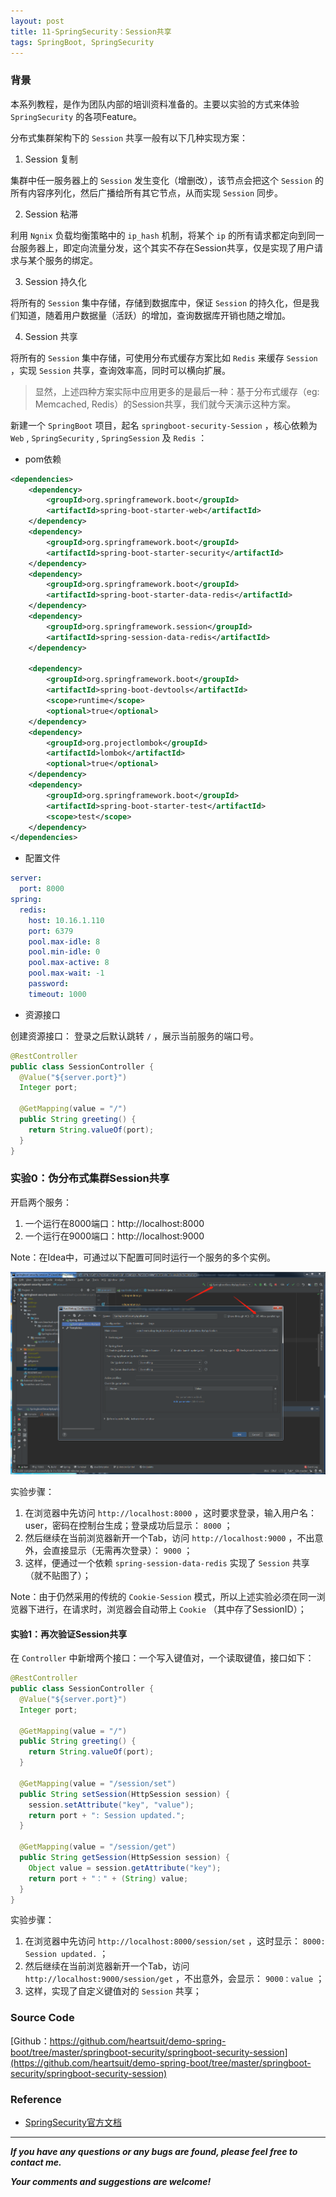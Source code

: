```yaml
---
layout: post
title: 11-SpringSecurity：Session共享
tags: SpringBoot, SpringSecurity
---
```


### 背景

本系列教程，是作为团队内部的培训资料准备的。主要以实验的方式来体验 `SpringSecurity` 的各项Feature。

分布式集群架构下的 `Session` 共享一般有以下几种实现方案：

1. Session 复制

集群中任一服务器上的 `Session` 发生变化（增删改），该节点会把这个 `Session` 的所有内容序列化，然后广播给所有其它节点，从而实现 `Session` 同步。

2. Session 粘滞

利用 `Ngnix` 负载均衡策略中的 `ip_hash` 机制，将某个 `ip` 的所有请求都定向到同一台服务器上，即定向流量分发，这个其实不存在Session共享，仅是实现了用户请求与某个服务的绑定。 

3. Session 持久化

将所有的 `Session` 集中存储，存储到数据库中，保证 `Session` 的持久化，但是我们知道，随着用户数据量（活跃）的增加，查询数据库开销也随之增加。

4. Session 共享

将所有的 `Session` 集中存储，可使用分布式缓存方案比如 `Redis` 来缓存 `Session` ，实现 `Session` 共享，查询效率高，同时可以横向扩展。

> 显然，上述四种方案实际中应用更多的是最后一种：基于分布式缓存（eg: Memcached, Redis）的Session共享，我们就今天演示这种方案。

新建一个 `SpringBoot` 项目，起名 `springboot-security-Session` ，核心依赖为 `Web` , `SpringSecurity` , `SpringSession` 及 `Redis` ：

* pom依赖

``` xml
<dependencies>
    <dependency>
        <groupId>org.springframework.boot</groupId>
        <artifactId>spring-boot-starter-web</artifactId>
    </dependency>
    <dependency>
        <groupId>org.springframework.boot</groupId>
        <artifactId>spring-boot-starter-security</artifactId>
    </dependency>
    <dependency>
        <groupId>org.springframework.boot</groupId>
        <artifactId>spring-boot-starter-data-redis</artifactId>
    </dependency>
    <dependency>
        <groupId>org.springframework.session</groupId>
        <artifactId>spring-session-data-redis</artifactId>
    </dependency>

    <dependency>
        <groupId>org.springframework.boot</groupId>
        <artifactId>spring-boot-devtools</artifactId>
        <scope>runtime</scope>
        <optional>true</optional>
    </dependency>
    <dependency>
        <groupId>org.projectlombok</groupId>
        <artifactId>lombok</artifactId>
        <optional>true</optional>
    </dependency>
    <dependency>
        <groupId>org.springframework.boot</groupId>
        <artifactId>spring-boot-starter-test</artifactId>
        <scope>test</scope>
    </dependency>
</dependencies>
```

* 配置文件

``` yml
server:
  port: 8000
spring:
  redis:
    host: 10.16.1.110
    port: 6379
    pool.max-idle: 8
    pool.min-idle: 0
    pool.max-active: 8
    pool.max-wait: -1
    password:
    timeout: 1000
```

* 资源接口

创建资源接口： 登录之后默认跳转 `/` ，展示当前服务的端口号。

``` java
@RestController
public class SessionController {
  @Value("${server.port}")
  Integer port;

  @GetMapping(value = "/")
  public String greeting() {
    return String.valueOf(port);
  }
}
```

### 实验0：伪分布式集群Session共享

开启两个服务：

1. 一个运行在8000端口：http://localhost:8000
2. 一个运行在9000端口：http://localhost:9000

Note：在Idea中，可通过以下配置可同时运行一个服务的多个实例。

![2021-01-14-ParallelRun.png](https://github.com/heartsuit/heartsuit.github.io/raw/master/pictures/2021-01-14-ParallelRun.png)

实验步骤：

1. 在浏览器中先访问 `http://localhost:8000` ，这时要求登录，输入用户名：user，密码在控制台生成；登录成功后显示： `8000` ；
2. 然后继续在当前浏览器新开一个Tab，访问 `http://localhost:9000` ，不出意外，会直接显示（无需再次登录）： `9000` ；
3. 这样，便通过一个依赖 `spring-session-data-redis` 实现了 `Session` 共享（就不贴图了）；

Note：由于仍然采用的传统的 `Cookie-Session` 模式，所以上述实验必须在同一浏览器下进行，在请求时，浏览器会自动带上 `Cookie` （其中存了SessionID）；

#### 实验1：再次验证Session共享

在 `Controller` 中新增两个接口：一个写入键值对，一个读取键值，接口如下：

``` java
@RestController
public class SessionController {
  @Value("${server.port}")
  Integer port;

  @GetMapping(value = "/")
  public String greeting() {
    return String.valueOf(port);
  }

  @GetMapping(value = "/session/set")
  public String setSession(HttpSession session) {
    session.setAttribute("key", "value");
    return port + ": Session updated.";
  }

  @GetMapping(value = "/session/get")
  public String getSession(HttpSession session) {
    Object value = session.getAttribute("key");
    return port + "：" + (String) value;
  }
}
```

实验步骤：

1. 在浏览器中先访问 `http://localhost:8000/session/set` ，这时显示： `8000: Session updated.` ；
2. 然后继续在当前浏览器新开一个Tab，访问 `http://localhost:9000/session/get` ，不出意外，会显示： `9000：value` ；
3. 这样，实现了自定义键值对的 `Session` 共享；

### Source Code

[Github：https://github.com/heartsuit/demo-spring-boot/tree/master/springboot-security/springboot-security-session](https://github.com/heartsuit/demo-spring-boot/tree/master/springboot-security/springboot-security-session)

### Reference

* [SpringSecurity官方文档](https://docs.spring.io/spring-security/site/docs/5.4.1/reference/html5/)

---

***If you have any questions or any bugs are found, please feel free to contact me.***

***Your comments and suggestions are welcome!***
